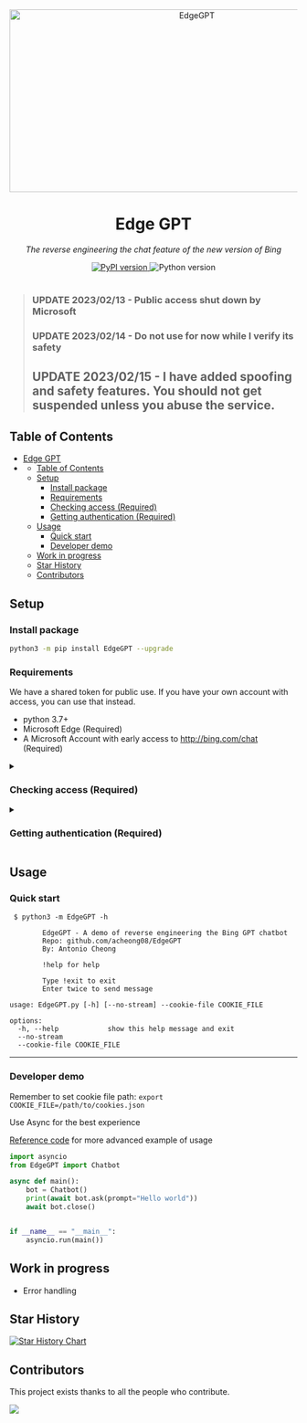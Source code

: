 <div align="center">
  <img src="https://socialify.git.ci/acheong08/EdgeGPT/image?font=Inter&language=1&logo=https%3A%2F%2Fupload.wikimedia.org%2Fwikipedia%2Fcommons%2F9%2F9c%2FBing_Fluent_Logo.svg&owner=1&pattern=Floating%20Cogs&theme=Auto" alt="EdgeGPT" width="640" height="320" />

  # Edge GPT

  *The reverse engineering the chat feature of the new version of Bing*

</div>

<p align="center">
  <a href="https://github.com/acheong08/EdgeGPT">
    <img alt="PyPI version" src="https://img.shields.io/pypi/v/EdgeGPT">
  </a>
  <img alt="Python version" src="https://img.shields.io/badge/python-3.7+-blue.svg">
</p>

#  

> ### UPDATE 2023/02/13 - Public access shut down by Microsoft
> ### UPDATE 2023/02/14 - Do not use for now while I verify its safety
> ## UPDATE 2023/02/15 - I have added spoofing and safety features. You should not get suspended unless you abuse the service.

## Table of Contents
- [Edge GPT](#edge-gpt)
- [](#)
  - [Table of Contents](#table-of-contents)
  - [Setup](#setup)
    - [Install package](#install-package)
    - [Requirements](#requirements)
    - [Checking access (Required)](#checking-access-required)
    - [Getting authentication (Required)](#getting-authentication-required)
  - [Usage](#usage)
    - [Quick start](#quick-start)
    - [Developer demo](#developer-demo)
  - [Work in progress](#work-in-progress)
  - [Star History](#star-history)
  - [Contributors](#contributors)

## Setup

### Install package
```bash
python3 -m pip install EdgeGPT --upgrade
```
 
### Requirements 
We have a shared token for public use. If you have your own account with access, you can use that instead.
 
- python 3.7+
- Microsoft Edge (Required)
- A Microsoft Account with early access to http://bing.com/chat (Required)


<details>
  <summary>
 
  ### Checking access (Required)
 
  </summary>
 
- Install the latest version of Microsoft Edge
- Open http://bing.com/chat
- If you see a chat feature, you are good to go
 
</details>


<details>
  <summary>
 
  ### Getting authentication (Required)
 
  </summary>

- Install the cookie editor extension for [Chrome](https://chrome.google.com/webstore/detail/cookie-editor/hlkenndednhfkekhgcdicdfddnkalmdm) or [Firefox](https://addons.mozilla.org/en-US/firefox/addon/cookie-editor/)
- Go to `bing.com`
- Open the extension
- Click "Export" on the bottom right (This saves your cookies to clipboard)
- Paste your cookies into a file `cookies.json`
 
</details>



## Usage

### Quick start
 
```
 $ python3 -m EdgeGPT -h                          

        EdgeGPT - A demo of reverse engineering the Bing GPT chatbot
        Repo: github.com/acheong08/EdgeGPT
        By: Antonio Cheong

        !help for help

        Type !exit to exit
        Enter twice to send message
    
usage: EdgeGPT.py [-h] [--no-stream] --cookie-file COOKIE_FILE

options:
  -h, --help            show this help message and exit
  --no-stream
  --cookie-file COOKIE_FILE
```

-----

### Developer demo
Remember to set cookie file path: `export COOKIE_FILE=/path/to/cookies.json`

Use Async for the best experience

[Reference code](https://github.com/acheong08/EdgeGPT/blob/master/src/EdgeGPT.py#L268-L328) for more advanced example of usage

```python
import asyncio
from EdgeGPT import Chatbot

async def main():
    bot = Chatbot()
    print(await bot.ask(prompt="Hello world"))
    await bot.close()


if __name__ == "__main__":
    asyncio.run(main())

```

## Work in progress
- Error handling

## Star History
[![Star History Chart](https://api.star-history.com/svg?repos=acheong08/EdgeGPT&type=Date)](https://star-history.com/#acheong08/EdgeGPT&Date)


## Contributors
This project exists thanks to all the people who contribute. 

 <a href="https://github.com/acheong08/EdgeGPT/graphs/contributors">
  <img src="https://contrib.rocks/image?repo=acheong08/EdgeGPT" />
 </a>
